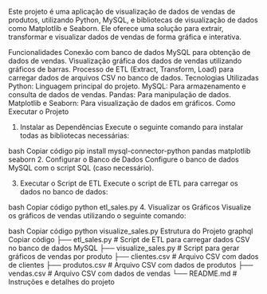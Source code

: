 Este projeto é uma aplicação de visualização de dados de vendas de produtos, utilizando Python, MySQL, e bibliotecas de visualização de dados como Matplotlib e Seaborn. Ele oferece uma solução para extrair, transformar e visualizar dados de vendas de forma gráfica e interativa.

Funcionalidades
Conexão com banco de dados MySQL para obtenção de dados de vendas.
Visualização gráfica dos dados de vendas utilizando gráficos de barras.
Processo de ETL (Extract, Transform, Load) para carregar dados de arquivos CSV no banco de dados.
Tecnologias Utilizadas
Python: Linguagem principal do projeto.
MySQL: Para armazenamento e consulta de dados de vendas.
Pandas: Para manipulação de dados.
Matplotlib e Seaborn: Para visualização de dados em gráficos.
Como Executar o Projeto

1. Instalar as Dependências
   Execute o seguinte comando para instalar todas as bibliotecas necessárias:

bash
Copiar código
pip install mysql-connector-python pandas matplotlib seaborn 2. Configurar o Banco de Dados
Configure o banco de dados MySQL com o script SQL (caso necessário).

3. Executar o Script de ETL
   Execute o script de ETL para carregar os dados no banco de dados:

bash
Copiar código
python etl_sales.py 4. Visualizar os Gráficos
Visualize os gráficos de vendas utilizando o seguinte comando:

bash
Copiar código
python visualize_sales.py
Estrutura do Projeto
graphql
Copiar código
├── etl_sales.py # Script de ETL para carregar dados CSV no banco de dados MySQL
├── visualize_sales.py # Script para gerar gráficos de vendas por produto
├── clientes.csv # Arquivo CSV com dados de clientes
├── produtos.csv # Arquivo CSV com dados de produtos
├── vendas.csv # Arquivo CSV com dados de vendas
└── README.md # Instruções e detalhes do projeto
